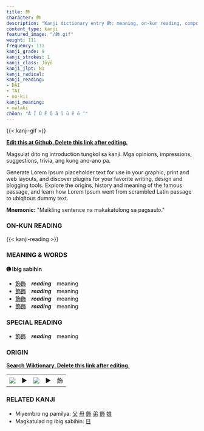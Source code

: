 ```yaml
---
title: 飾
character: 飾
description: "Kanji dictionary entry 飾: meaning, on-kun reading, compounds, origin, related kanji"
content_type: kanji
featured_image: "/飾.gif"
weight: 111
frequency: 111
kanji_grade: 9
kanji_strokes: 1
kanji_class: Jōyō
kanji_jlpt: N1
kanji_radical: 
kanji_reading: 
- DAI
- TAI
- oo-kii
kanji_meaning:
- malaki
chōon: "Ā Ī Ū Ē Ō ā ī ū ē ō ’"
---
```

[//]: # (Don't edit the line below. Kanji animated GIF code is automatically generated.)
{{< kanji-gif >}}

[//]: # (Edit below this line.)

**[Edit this at Github. Delete this link after editing.](https://github.com/tim0g/tim/tree/main/content/kanji/飾/index.md)**

Magsulat dito ng introduction tungkol sa kanji. Mga opinions, impressions, suggestions, trivia, ang kung ano-ano pa.

Generate Lorem Ipsum placeholder text for use in your graphic, print and web layouts, and discover plugins for your favorite writing, design and blogging tools. Explore the origins, history and meaning of the famous passage, and learn how Lorem Ipsum went from scrambled Latin passage to ubiqitous dummy text.
 
**Mnemonic:** "Maikling sentence na makakatulong sa pagsaulo."

### ON-KUN READING

[//]: # (Don't edit the line below. ON-KUN READING code is automatically generated.)
{{< kanji-reading >}}

### MEANING & WORDS

#### ➊ **Ibig sabihin**
  - [飾](../飾)[飾](../飾)　***reading***　meaning
  - [飾](../飾)[飾](../飾)　***reading***　meaning
  - [飾](../飾)[飾](../飾)　***reading***　meaning
  - [飾](../飾)[飾](../飾)　***reading***　meaning

### SPECIAL READING
  - [飾](../飾)[飾](../飾)　***reading***　meaning

### ORIGIN

**[Search Wiktionary. Delete this link after editing.](https://wiktionary.org/wiki/飾)**
<table class="kanji-table"><tr><td>
<img src="60px-飾-bronze.svg.png">
</td><td>▶</td><td>
<img src="60px-飾-oracle.svg.png">
</td><td>▶</td>
<td class="kanji-origin">飾</td>
</tr></table>

### RELATED KANJI
- Miyembro ng pamilya: [父](../父) [母](../母) [飾](../飾) [弟](../弟) [飾](../飾) [娘](../娘)
- Magkatulad ng ibig sabihin: [日](../日)
